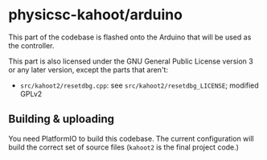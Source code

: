 # physicsc-kahoot/arduino
This part of the codebase is flashed
onto the Arduino that will be used as
the controller.

This part is also licensed under the GNU General
Public License version 3 or any later version,
except the parts that aren't:
* `src/kahoot2/resetdbg.cpp`: see `src/kahoot2/resetdbg_LICENSE`; modified GPLv2

## Building & uploading
You need PlatformIO to build this codebase. The current configuration will build the correct
set of source files (`kahoot2` is the final project code.)